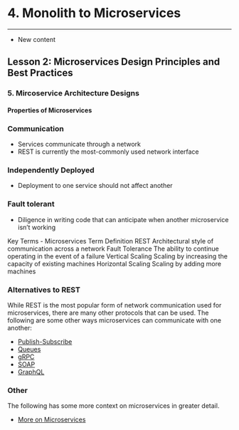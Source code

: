# 4. Monolith to Microservices 
___
* New content 

## Lesson 2: Microservices Design Principles and Best Practices 

### 5. Mircoservice Architecture Designs 

#### Properties of Microservices

### Communication
* Services communicate through a network
* REST is currently the most-commonly used network interface

### Independently Deployed
* Deployment to one service should not affect another

### Fault tolerant
* Diligence in writing code that can anticipate when another microservice isn’t working

Key Terms - Microservices
Term	Definition
REST	Architectural style of communication across a network
Fault Tolerance	The ability to continue operating in the event of a failure
Vertical Scaling	Scaling by increasing the capacity of existing machines
Horizontal Scaling	Scaling by adding more machines


### Alternatives to REST
While REST is the most popular form of network communication used for microservices, there are many other protocols that can be used. The following are some other ways microservices can communicate with one another:

* [Publish-Subscribe](https://blog.opto22.com/optoblog/request-response-vs-pub-sub-part-1)
* [Queues](https://peterdaugaardrasmussen.com/2018/08/27/should-you-use-mq-brokers-or-web-services-and-how-they-are-different/)
* [gRPC](https://grpc.io/)
* [SOAP](https://en.wikipedia.org/wiki/SOAP)
* [GraphQL](https://graphql.org/)
 
### Other

The following has some more context on microservices in greater detail.

* [More on Microservices](https://martinfowler.com/articles/microservices.html)